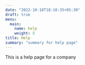 ```yaml
---
date: "2022-10-18T18:10:35+05:30"
draft: true
menu:
  main:
    name: help
    weight: 5
title: Help
summary: "summary for help page"
---
```


This is a help page for a company